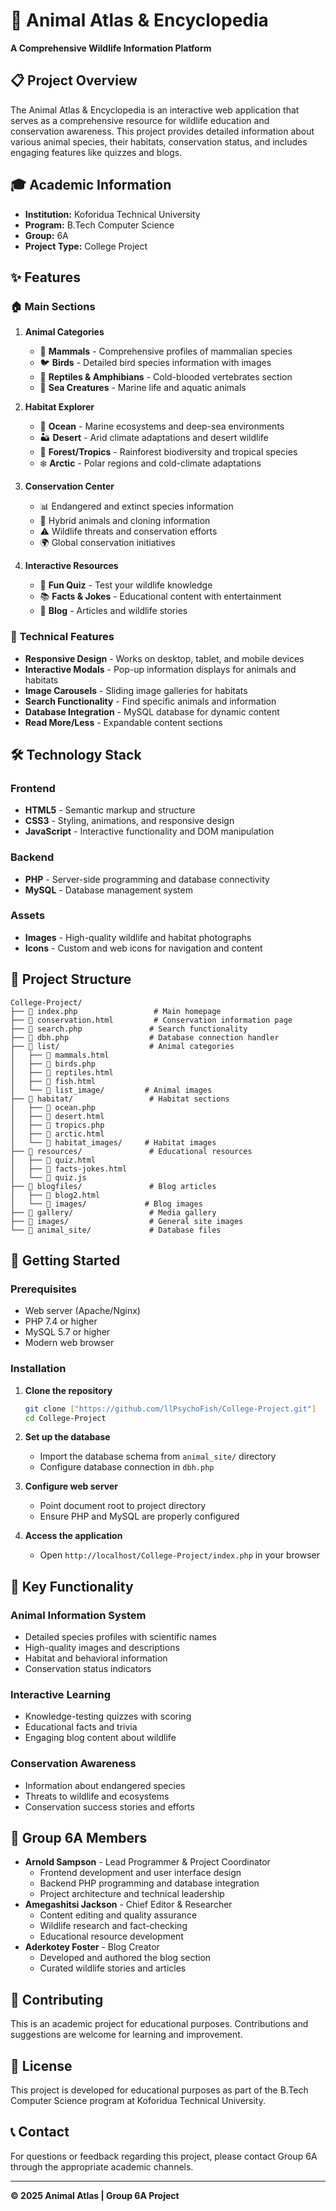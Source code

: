 # 🐾 Animal Atlas & Encyclopedia

**A Comprehensive Wildlife Information Platform**

## 📋 Project Overview

The Animal Atlas & Encyclopedia is an interactive web application that serves as a comprehensive resource for wildlife education and conservation awareness. This project provides detailed information about various animal species, their habitats, conservation status, and includes engaging features like quizzes and blogs.

## 🎓 Academic Information

- **Institution:** Koforidua Technical University
- **Program:** B.Tech Computer Science
- **Group:** 6A
- **Project Type:** College Project

## ✨ Features

### 🏠 Main Sections

1. **Animal Categories**
   - 🦁 **Mammals** - Comprehensive profiles of mammalian species
   - 🐦 **Birds** - Detailed bird species information with images
   - 🐍 **Reptiles & Amphibians** - Cold-blooded vertebrates section
   - 🐠 **Sea Creatures** - Marine life and aquatic animals

2. **Habitat Explorer**
   - 🌊 **Ocean** - Marine ecosystems and deep-sea environments
   - 🏜️ **Desert** - Arid climate adaptations and desert wildlife
   - 🌳 **Forest/Tropics** - Rainforest biodiversity and tropical species
   - ❄️ **Arctic** - Polar regions and cold-climate adaptations

3. **Conservation Center**
   - 📊 Endangered and extinct species information
   - 🧬 Hybrid animals and cloning information
   - ⚠️ Wildlife threats and conservation efforts
   - 🌍 Global conservation initiatives

4. **Interactive Resources**
   - 🎯 **Fun Quiz** - Test your wildlife knowledge
   - 📚 **Facts & Jokes** - Educational content with entertainment
   - 📝 **Blog** - Articles and wildlife stories

### 🔧 Technical Features

- **Responsive Design** - Works on desktop, tablet, and mobile devices
- **Interactive Modals** - Pop-up information displays for animals and habitats
- **Image Carousels** - Sliding image galleries for habitats
- **Search Functionality** - Find specific animals and information
- **Database Integration** - MySQL database for dynamic content
- **Read More/Less** - Expandable content sections

## 🛠️ Technology Stack

### Frontend
- **HTML5** - Semantic markup and structure
- **CSS3** - Styling, animations, and responsive design
- **JavaScript** - Interactive functionality and DOM manipulation

### Backend
- **PHP** - Server-side programming and database connectivity
- **MySQL** - Database management system

### Assets
- **Images** - High-quality wildlife and habitat photographs
- **Icons** - Custom and web icons for navigation and content

## 📁 Project Structure

```
College-Project/
├── 📄 index.php                 # Main homepage
├── 📄 conservation.html         # Conservation information page
├── 📄 search.php               # Search functionality
├── 📄 dbh.php                  # Database connection handler
├── 📁 list/                    # Animal categories
│   ├── 📄 mammals.html
│   ├── 📄 birds.php
│   ├── 📄 reptiles.html
│   ├── 📄 fish.html
│   └── 📁 list_image/         # Animal images
├── 📁 habitat/                 # Habitat sections
│   ├── 📄 ocean.php
│   ├── 📄 desert.html
│   ├── 📄 tropics.php
│   ├── 📄 arctic.html
│   └── 📁 habitat_images/     # Habitat images
├── 📁 resources/               # Educational resources
│   ├── 📄 quiz.html
│   ├── 📄 facts-jokes.html
│   └── 📄 quiz.js
├── 📁 blogfiles/               # Blog articles
│   ├── 📄 blog2.html
│   └── 📁 images/             # Blog images
├── 📁 gallery/                 # Media gallery
├── 📁 images/                  # General site images
└── 📁 animal_site/             # Database files
```

## 🚀 Getting Started

### Prerequisites
- Web server (Apache/Nginx)
- PHP 7.4 or higher
- MySQL 5.7 or higher
- Modern web browser

### Installation

1. **Clone the repository**
   ```bash
   git clone ["https://github.com/llPsychoFish/College-Project.git"]
   cd College-Project
   ```

2. **Set up the database**
   - Import the database schema from `animal_site/` directory
   - Configure database connection in `dbh.php`

3. **Configure web server**
   - Point document root to project directory
   - Ensure PHP and MySQL are properly configured

4. **Access the application**
   - Open `http://localhost/College-Project/index.php` in your browser

## 🎯 Key Functionality

### Animal Information System
- Detailed species profiles with scientific names
- High-quality images and descriptions
- Habitat and behavioral information
- Conservation status indicators

### Interactive Learning
- Knowledge-testing quizzes with scoring
- Educational facts and trivia
- Engaging blog content about wildlife

### Conservation Awareness
- Information about endangered species
- Threats to wildlife and ecosystems
- Conservation success stories and efforts

## 👥 Group 6A Members

- **Arnold Sampson** - Lead Programmer & Project Coordinator
  - Frontend development and user interface design
  - Backend PHP programming and database integration
  - Project architecture and technical leadership
- **Amegashitsi Jackson** - Chief Editor & Researcher
  - Content editing and quality assurance
  - Wildlife research and fact-checking
  - Educational resource development
- **Aderkotey Foster** - Blog Creator
  - Developed and authored the blog section
  - Curated wildlife stories and articles

## 🤝 Contributing

This is an academic project for educational purposes. Contributions and suggestions are welcome for learning and improvement.

## 📜 License

This project is developed for educational purposes as part of the B.Tech Computer Science program at Koforidua Technical University.

## 📞 Contact

For questions or feedback regarding this project, please contact Group 6A through the appropriate academic channels.

---

**© 2025 Animal Atlas | Group 6A Project**
